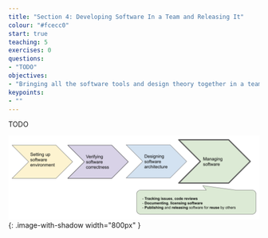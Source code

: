 ```yaml
---
title: "Section 4: Developing Software In a Team and Releasing It"
colour: "#fcecc0"
start: true
teaching: 5
exercises: 0
questions:
- "TODO"
objectives:
- "Bringing all the software tools and design theory together in a team environment"
keypoints:
- ""
---
```


TODO
    
![Managing software](../fig/section4-overview.png){: .image-with-shadow width="800px" }
